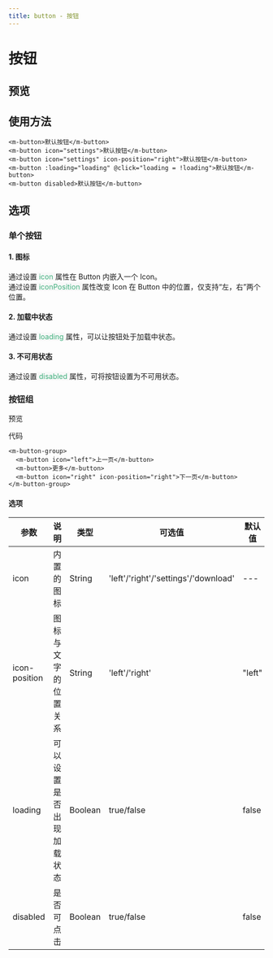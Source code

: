 ```yaml
---
title: button - 按钮
---
```


# 按钮

## 预览

<ClientOnly>
  <button-demo></button-demo>
</ClientOnly>

## 使用方法

```vue
<m-button>默认按钮</m-button>
<m-button icon="settings">默认按钮</m-button>
<m-button icon="settings" icon-position="right">默认按钮</m-button>
<m-button :loading="loading" @click="loading = !loading">默认按钮</m-button>
<m-button disabled>默认按钮</m-button>
```

## 选项

### 单个按钮

#### 1. 图标

通过设置<span style='color:#3eaf7c;background-color:#F8F8F8'> icon </span>属性在 Button 内嵌入一个 Icon。  
通过设置<span style='color:#3eaf7c;background-color:#F8F8F8'> iconPosition </span>属性改变 Icon 在 Button 中的位置，仅支持“左，右”两个位置。

#### 2. 加载中状态

通过设置<span style='color:#3eaf7c;background-color:#F8F8F8'> loading </span>属性，可以让按钮处于加载中状态。

#### 3. 不可用状态

通过设置<span style='color:#3eaf7c;background-color:#F8F8F8'> disabled </span>属性，可将按钮设置为不可用状态。

### 按钮组

预览

<ClientOnly>
  <button-group-demo></button-group-demo>
</ClientOnly>

代码

```vue
<m-button-group>
  <m-button icon="left">上一页</m-button>
  <m-button>更多</m-button>
  <m-button icon="right" icon-position="right">下一页</m-button>
</m-button-group>
```

#### 选项

| 参数          | 说明                     | 类型    | 可选值                               | 默认值 |
| ------------- | ------------------------ | ------- | ------------------------------------ | ------ |
| icon          | 内置的图标               | String  | 'left'/'right'/'settings'/'download' | ---    |
| icon-position | 图标与文字的位置关系     | String  | 'left'/'right'                       | "left" |
| loading       | 可以设置是否出现加载状态 | Boolean | true/false                           | false  |
| disabled      | 是否可点击               | Boolean | true/false                           | false  |
